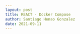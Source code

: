 ```yaml
---
layout: post
title: REACT - Docker Compose
author: Santiago Henao Gonzalez
date: 2021-09-11
---
```

